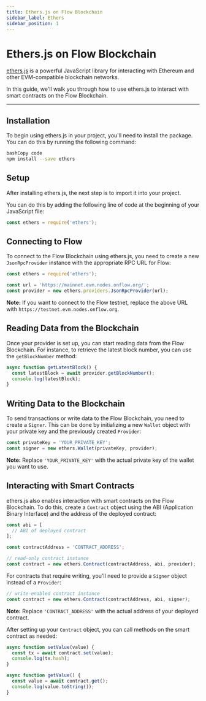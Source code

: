 ```yaml
---
title: Ethers.js on Flow Blockchain
sidebar_label: Ethers
sidebar_position: 1
---
```


# Ethers.js on Flow Blockchain

[ethers.js](https://docs.ethers.org/v5/) is a powerful JavaScript library for interacting with Ethereum and other EVM-compatible blockchain networks.

In this guide, we'll walk you through how to use ethers.js to interact with smart contracts on the Flow Blockchain.

---

## Installation

To begin using ethers.js in your project, you'll need to install the package. You can do this by running the following command:

```bash
bashCopy code
npm install --save ethers

```

## Setup

After installing ethers.js, the next step is to import it into your project.

You can do this by adding the following line of code at the beginning of your JavaScript file:

```jsx
const ethers = require('ethers');
```

## Connecting to Flow

To connect to the Flow Blockchain using ethers.js, you need to create a new `JsonRpcProvider` instance with the appropriate RPC URL for Flow:

```jsx
const ethers = require('ethers');

const url = 'https://mainnet.evm.nodes.onflow.org/';
const provider = new ethers.providers.JsonRpcProvider(url);
```

**Note:** If you want to connect to the Flow testnet, replace the above URL with `https://testnet.evm.nodes.onflow.org`.

## Reading Data from the Blockchain

Once your provider is set up, you can start reading data from the Flow Blockchain. For instance, to retrieve the latest block number, you can use the `getBlockNumber` method:

```jsx
async function getLatestBlock() {
  const latestBlock = await provider.getBlockNumber();
  console.log(latestBlock);
}
```

## Writing Data to the Blockchain

To send transactions or write data to the Flow Blockchain, you need to create a `Signer`. This can be done by initializing a new `Wallet` object with your private key and the previously created `Provider`:

```jsx
const privateKey = 'YOUR_PRIVATE_KEY';
const signer = new ethers.Wallet(privateKey, provider);
```

**Note:** Replace `'YOUR_PRIVATE_KEY'` with the actual private key of the wallet you want to use.

## Interacting with Smart Contracts

ethers.js also enables interaction with smart contracts on the Flow Blockchain. To do this, create a `Contract` object using the ABI (Application Binary Interface) and the address of the deployed contract:

```jsx
const abi = [
  // ABI of deployed contract
];

const contractAddress = 'CONTRACT_ADDRESS';

// read-only contract instance
const contract = new ethers.Contract(contractAddress, abi, provider);
```

For contracts that require writing, you'll need to provide a `Signer` object instead of a `Provider`:

```jsx
// write-enabled contract instance
const contract = new ethers.Contract(contractAddress, abi, signer);
```

**Note:** Replace `'CONTRACT_ADDRESS'` with the actual address of your deployed contract.

After setting up your `Contract` object, you can call methods on the smart contract as needed:

```jsx
async function setValue(value) {
  const tx = await contract.set(value);
  console.log(tx.hash);
}

async function getValue() {
  const value = await contract.get();
  console.log(value.toString());
}
```
